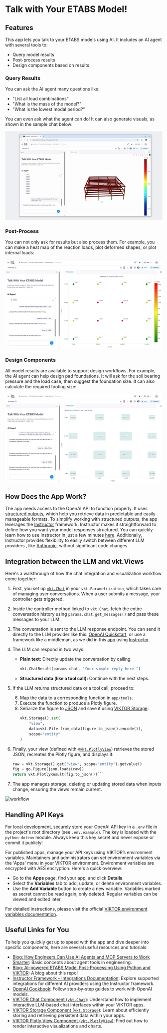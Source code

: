 # Talk with Your ETABS Model!

## Features

This app lets you talk to your ETABS models using AI. It includes an AI agent with several tools to:

- Query model results  
- Post-process results  
- Design components based on results  

### Query Results

You can ask the AI agent many questions like:

- "List all load combinations"  
- "What is the mass of the model?"  
- "What is the lowest modal period?"  

You can even ask what the agent can do! It can also generate visuals, as shown in the sample chat below:

![Internal Loads Tools](assets/TTM_GIF1.gif)

### Post-Process

You can not only ask for results but also process them. For example, you can make a heat map of the reaction loads, plot deformed shapes, or plot internal loads:

![Reaction Loads](assets/reactions_loads.JPG)

### Design Components

All model results are available to support design workflows. For example, the AI agent can help design pad foundations. It will ask for the soil bearing pressure and the load case, then suggest the foundation size. It can also calculate the required footing size:

![Foundation Tools](assets/foundation_tools.JPG)

## How Does the App Work?

The app needs access to the OpenAI API to function properly. It uses [structured outputs](https://platform.openai.com/docs/guides/structured-outputs?api-mode=chat), which help you retrieve data in predictable and easily manageable formats. To simplify working with structured outputs, the app leverages the [Instructor](https://python.useinstructor.com/) framework. Instructor makes it straightforward to define how you want your model responses structured. You can quickly learn how to use Instructor in just a few minutes [here](https://python.useinstructor.com/#getting-started). Additionally, Instructor provides flexibility to easily switch between different LLM providers , like [Anthropic](https://python.useinstructor.com/integrations/anthropic/), without significant code changes.

## Integration between the LLM and vkt.Views

Here's a  walkthrough of how the chat integration and visualization workflow come together:

1. First, you set up [`vkt.Chat`](https://docs.viktor.ai/docs/create-apps/user-input/llm-chat/) in your `vkt.Parametrization`, which takes care of managing user conversations. When a user submits a message, your controller gets triggered.

2. Inside the controller method linked to `vkt.Chat`, fetch the entire conversation history using `params.chat.get_messages()` and pass these messages to your LLM.

3. The conversation is sent to the LLM response endpoint. You can send it directly to the LLM provider like this: [OpenAI Quickstart](https://platform.openai.com/docs/quickstart?api-mode=responses), or use a framework like a middleman, as we did in this [app](https://github.com/viktor-platform/talk-with-your-model/blob/main/app/llm_engine.py) using [Instructor](https://python.useinstructor.com/#getting-started).

4. The LLM can respond in two ways:

   * **Plain text:** Directly update the conversation by calling:
     ```python
     vkt.ChatResult(params.chat, "Your simple reply here.")
     ```
   * **Structured data (like a tool call):** Continue with the next steps.

5. If the LLM returns structured data or a tool call, proceed to:

   6. Map the data to a corresponding function in `app/tools`.
   7. Execute the function to produce a Plotly figure.
   8. Serialize the figure to [JSON](https://plotly.com/chart-studio-help/json-chart-schema/) and save it using [VIKTOR Storage](https://docs.viktor.ai/docs/create-apps/results-and-visualizations/storing-results/):
      ```python
      vkt.Storage().set(
          "view",
          data=vkt.File.from_data(figure.to_json().encode()),
          scope="entity"
      )
      ```

9. Finally, your view (defined with [`@vkt.PlotlyView`](https://docs.viktor.ai/docs/create-apps/results-and-visualizations/plots-charts-graphs/)) retrieves the stored JSON, recreates the Plotly figure, and displays it:
   ```python
   raw = vkt.Storage().get("view", scope="entity").getvalue()
   fig = go.Figure(json.loads(raw))
   return vkt.PlotlyResult(fig.to_json())```

10. The app manages storage, deleting or updating stored data when inputs change, ensuring the views remain current.

![workflow](assets/workflow.svg)
## Handling API Keys

For local development, securely store your OpenAI API key in a `.env` file in the project's root directory (see `.env.example`). The key is loaded with the `python-dotenv` module. Always keep this key secret and never expose or commit it publicly!

For published apps, manage your API keys using VIKTOR’s environment variables. Maintainers and administrators can set environment variables via the 'Apps' menu in your VIKTOR environment. Environment variables are encrypted with AES encryption. Here's a quick overview:

* Go to the **Apps** page, find your app, and click **Details**.
* Select the **Variables** tab to add, update, or delete environment variables.
* Use the **Add Variable** button to create a new variable. Variables marked as secret cannot be read again, only deleted. Regular variables can be viewed and edited later.

For detailed instructions, please visit the official [VIKTOR environment variables documentation](https://docs.viktor.ai/docs/create-apps/development-tools-and-tips/environment-variables/).

## Useful Links for You

To help you quickly get up to speed with the app and dive deeper into specific components, here are several useful resources and tutorials:

- [Blog: How Engineers Can Use AI Agents and MCP Servers to Work Smarter](https://www.viktor.ai/blog/196/how-engineers-can-use-ai-agents-and-mcp-servers-to-work-smarter): Basic concepts about agent tools in engineering.
- [Blog: AI-powered ETABS Model Post-Processing Using Python and VIKTOR](https://www.viktor.ai/blog/200/etabs-model-post-processing-ai-python): A blog about this repo!
- [Instructor Framework – Integrations Documentation](https://python.useinstructor.com/integrations/#common-features): Explore supported integrations for different AI providers using the Instructor framework.
- [OpenAI Cookbook](https://cookbook.openai.com/): Follow step-by-step guides to work with OpenAI models.
- [VIKTOR Chat Component (`vkt.Chat`)](https://docs.viktor.ai/docs/create-apps/user-input/llm-chat/): Understand how to implement interactive LLM-based chat interfaces within your VIKTOR apps.
- [VIKTOR Storage Component (`vkt.Storage`)](https://docs.viktor.ai/docs/create-apps/results-and-visualizations/storing-results/): Learn about efficiently storing and retrieving persistent data within your apps.
- [VIKTOR Plotly View Component (`vkt.PlotlyView`)](https://docs.viktor.ai/docs/create-apps/results-and-visualizations/plots-charts-graphs/): Find out how to render interactive visualizations and charts.
